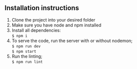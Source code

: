 ## Installation instructions

1. Clone the project into your desired folder  
2. Make sure you have node and npm installed  
3. Install all dependencies:   
   `$ npm i`   
4. To serve the code, run the server with or without nodemon;   
   `$ npm run dev`   
   `$ npm start`  
5. Run the linting;   
   `$ npm run lint`
